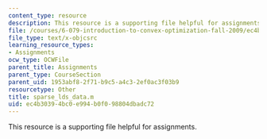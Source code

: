 ```yaml
---
content_type: resource
description: This resource is a supporting file helpful for assignments.
file: /courses/6-079-introduction-to-convex-optimization-fall-2009/ec4b30394bc0e994b0f098804dbadc72_sparse_lds_data.m
file_type: text/x-objcsrc
learning_resource_types:
- Assignments
ocw_type: OCWFile
parent_title: Assignments
parent_type: CourseSection
parent_uid: 1953abf8-2f71-b9c5-a4c3-2ef0ac3f03b9
resourcetype: Other
title: sparse_lds_data.m
uid: ec4b3039-4bc0-e994-b0f0-98804dbadc72
---
```

This resource is a supporting file helpful for assignments.

